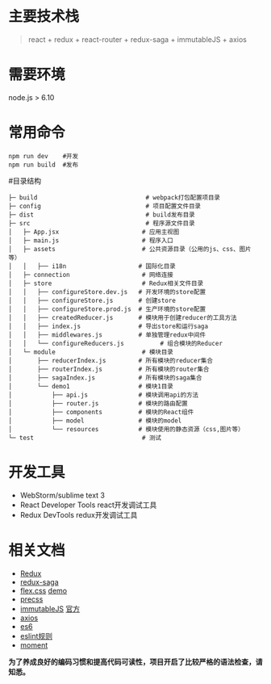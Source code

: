 # 主要技术栈
> react + redux + react-router + redux-saga + immutableJS + axios

# 需要环境
node.js > 6.10

# 常用命令
```
npm run dev    #开发
npm run build  #发布
```

#目录结构

```
├─ build                              # webpack打包配置项目录
├─ config                             # 项目配置文件目录
├─ dist                               # build发布目录
├─ src                                # 程序源文件目录
│   ├─ App.jsx                       # 应用主视图
│   ├─ main.js                       # 程序入口
│   ├─ assets                        # 公共资源目录（公用的js、css、图片等）
│   │   ├── i18n                    # 国际化目录
│   ├─ connection                    # 网络连接
│   ├─ store                         # Redux相关文件目录
│   │   ├── configureStore.dev.js   # 开发环境的store配置
│   │   ├── configureStore.js       # 创建store
│   │   ├── configureStore.prod.js  # 生产环境的store配置
│   │   ├── createdReducer.js       # 模块用于创建reducer的工具方法
│   │   ├── index.js                # 导出store和运行saga
│   │   ├── middlewares.js          # 单独管理redux中间件
│   │   └── configureReducers.js          # 组合模块的Reducer
│   └─ module                        # 模块目录
│       ├── reducerIndex.js         # 所有模块的reducer集合
│       ├── routerIndex.js          # 所有模块的router集合
│       ├── sagaIndex.js            # 所有模块的saga集合
│       └── demo1                   # 模块1目录
│           ├── api.js              # 模块调用api的方法
│           ├── router.js           # 模块的路由配置
│           ├── components          # 模块的React组件
│           ├── model               # 模块的model
│           └── resources           # 模块使用的静态资源（css,图片等）
└─ test                              # 测试
```

# 开发工具
+ WebStorm/sublime text 3
+ React Developer Tools  react开发调试工具
+ Redux DevTools redux开发调试工具   


# 相关文档
+ [Redux](http://cn.redux.js.org/index.html)
+ [redux-saga](https://redux-saga.js.org/docs/introduction/BeginnerTutorial.html)
+ [flex.css](https://github.com/lzxb/flex.css/blob/master/docs/zh-ch.md) [demo](http://lzxb.name/flex.css/)
+ [precss](https://jonathantneal.github.io/precss/)
+ [immutableJS](http://www.cnblogs.com/samwu/p/5457031.html) [官方](http://facebook.github.io/immutable-js/docs/#/)
+ [axios](http://www.jianshu.com/p/df464b26ae58)
+ [es6](http://es6.ruanyifeng.com/#README)
+ [eslint规则](https://standardjs.com/rules-zhcn.html)
+ [moment](http://momentjs.cn/docs/)


**为了养成良好的编码习惯和提高代码可读性，项目开启了比较严格的语法检查，请知悉。**